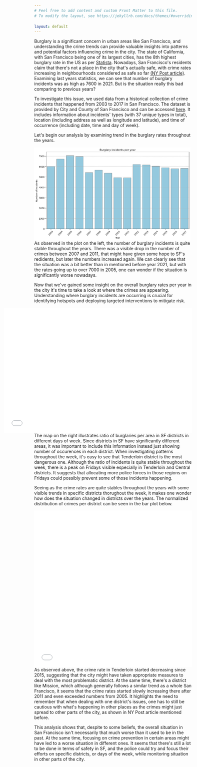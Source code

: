 ```yaml
---
# Feel free to add content and custom Front Matter to this file.
# To modify the layout, see https://jekyllrb.com/docs/themes/#overriding-theme-defaults

layout: default
---
```


Burglary is a significant concern in urban areas like San Francisco, and understanding the crime trends can provide valuable insights into patterns and potential factors influencing crime in the city. The state of California, with San Francisco being one of its largest cities, has the 8th highest burglary rate in the US as per [Statista](https://www.statista.com/statistics/232580/burglary-rate-in-the-us-by-state/). Nowadays, San Francisco's residents claim that there's not a place in the city that's actually safe, with crime rates increasing in neighbourhoods considered as safe so far [(NY Post article)](https://nypost.com/2024/02/28/us-news/now-nowhere-in-san-francisco-is-safe-from-crime/). Examining last years statistics, we can see that number of burglary incidents was as high as 7600 in 2021. But is the situation really this bad comparing to previous years?


To investigate this issue, we used data from a historical collection of crime incidents that happened from 2003 to 2017 in San Francisco. The dataset is provided by City and County of San Francisco and can be accessed [here](https://data.sfgov.org/Public-Safety/Police-Department-Incident-Reports-Historical-2003/tmnf-yvry/about_data). It includes information about incidents' types (with 37 unique types in total), location (including address as well as longitude and latitude), and time of occurrence (including date, time and day of week).

Let's begin our analysis by examining trend in the burglary rates throughout the years. 

<img align="left" width="500" src="assets/burglary_years.png">
<!-- *Burglary Incidents per Year (2012-2017)* -->

As observed in the plot on the left, the number of burglary incidents is quite stable throughout the years. There was a visible drop in the number of crimes between 2007 and 2011, that might have given some hope to SF's redidents, but later the numbers increased again. We can clearly see that the situation was a bit better than in mentioned before year 2021, but with the rates going up to over 7000 in 2005, one can wonder if the situation is significantly worse nowadays. 

Now that we've gained some insight on the overall burglary rates per year in the city it's time to take a look at where the crimes are appearing. Understanding where burglary incidents are occurring is crucial for identifying hotspots and deploying targeted interventions to mitigate risk. 

<iframe src="assets/map.html" 
    align="right" 
    width="600" 
    height="400"
    scrolling="no" 
    seamless="seamless" 
    frameborder="0">
</iframe>

The map on the right illustrates ratio of burglaries per area in SF districts in different days of week. Since districts in SF have significantly different areas, it was important to include this information instead just showing number of occurences in each district. When investigating patterns throughout the week, it's easy to see that Tenderloin district is the most dangerous one. Although the ratio of incidents is quite stable throughout the week, there is a peak on Fridays visible especially in Tenderloin and Central districts. It suggests that allocating more police forces in those regions on Fridays could possibly prevent some of those incidents happening.


Seeing as the crime rates are quite stables throughout the years with some visible trends in specific districts thorughout the week, it makes one wonder how does the situation changed in districts over the years. The normalized distribution of crimes per district can be seen in the bar plot below.

<iframe src="assets/districts_years.html"
    sandbox="allow-same-origin allow-scripts"
    align="left"
    width="100%"
    height="500"
    scrolling="no"
    seamless="seamless"
    frameborder="0">
</iframe>

As observed above, the crime rate in Tenderloin started decreasing since 2015, suggesting that the city might have taken appropriate measures to deal with the most problematic district. At the same time, there's a district like Mission, which although generally follows a similar trend as a whole San Francisco, it seems that the crime rates started slowly increasing there after 2011 and even exceeded numbers from 2005. It highlights the need to remember that when dealing with one district's issues, one has to still be cautious with what's happening in other places as the crimes might just spread to other parts of the city, as shown in NY Post article mentioned before.

This analysis shows that, despite to some beliefs, the overall situation in San Francisco isn't necessarily that much worse than it used to be in the past. At the same time, focusing on crime prevention in certain areas might have led to a worse situation in different ones. It seems that there's still a lot to be done in terms of safety in SF, and the police could try and focus their efforts on specific districts, or days of the week, while monitoring situation in other parts of the city.